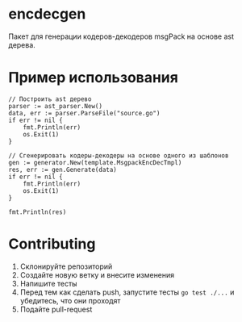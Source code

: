 encdecgen
=========

Пакет для генерации кодеров-декодеров msgPack на основе ast дерева.

Пример использования
====================
``` 
// Построить ast дерево
parser := ast_parser.New()
data, err := parser.ParseFile("source.go")
if err != nil {
    fmt.Println(err)
    os.Exit(1)
}

// Сгенерировать кодеры-декодеры на основе одного из шаблонов
gen := generator.New(template.MsgpackEncDecTmpl)
res, err := gen.Generate(data)
if err != nil {
    fmt.Println(err)
    os.Exit(1)
}

fmt.Println(res)
```

Contributing
============
1. Склонируйте репозиторий 
2. Создайте новую ветку и внесите изменения
3. Напишите тесты
4. Перед тем как сделать push, запустите тесты ```go test ./...``` и убедитесь, что они проходят
5. Подайте pull-request